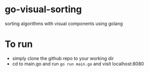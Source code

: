 # go-visual-sorting
sorting algorithms with visual components using golang

# To run
- simply clone the github repo to your working dir
- cd to main.go and run `go run main.go` and visit localhost:8080
